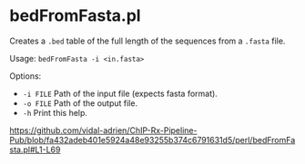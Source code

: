# bedFromFasta.pl

Creates a `.bed` table of the full length of the sequences from a `.fasta` file.

Usage: `bedFromFasta -i <in.fasta>`

Options:
*  `-i FILE`  Path of the input file (expects fasta format).
*  `-o FILE`  Path of the output file.
*  `-h`       Print this help.

https://github.com/vidal-adrien/ChIP-Rx-Pipeline-Pub/blob/fa432adeb401e5924a48e93255b374c6791631d5/perl/bedFromFasta.pl#L1-L69